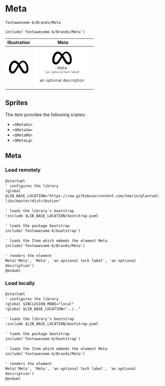 # Meta


```text
fontawesome-6/Brands/Meta
```

```text
include('fontawesome-6/Brands/Meta')
```



| Illustration | Meta |
| :---: | :---: |
| ![illustration for Illustration](../../fontawesome-6/Brands/Meta.png) | ![illustration for Meta](../../fontawesome-6/Brands/Meta.Local.png) |



## Sprites
The item provides the following sriptes:

- `<$MetaXs>`
- `<$MetaSm>`
- `<$MetaMd>`
- `<$MetaLg>`





## Meta

### Load remotely
```plantuml
@startuml
' configures the library
!global $LIB_BASE_LOCATION="https://raw.githubusercontent.com/tmorin/plantuml-libs/master/distribution"

' loads the library's bootstrap
!include $LIB_BASE_LOCATION/bootstrap.puml

' loads the package bootstrap
include('fontawesome-6/bootstrap')

' loads the Item which embeds the element Meta
include('fontawesome-6/Brands/Meta')

' renders the element
Meta('Meta', 'Meta', 'an optional tech label', 'an optional description')
@enduml
```

### Load locally
```plantuml
@startuml
' configures the library
!global $INCLUSION_MODE="local"
!global $LIB_BASE_LOCATION="../.."

' loads the library's bootstrap
!include $LIB_BASE_LOCATION/bootstrap.puml

' loads the package bootstrap
include('fontawesome-6/bootstrap')

' loads the Item which embeds the element Meta
include('fontawesome-6/Brands/Meta')

' renders the element
Meta('Meta', 'Meta', 'an optional tech label', 'an optional description')
@enduml
```

